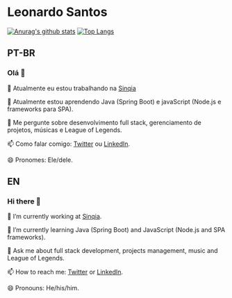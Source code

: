 # Leonardo Santos

[![Anurag's github stats](https://github-readme-stats.vercel.app/api?username=leonardossev&theme=dark)](https://github.com/anuraghazra/github-readme-stats)
[![Top Langs](https://github-readme-stats.vercel.app/api/top-langs/?username=leonardossev&theme=dark)](https://github.com/anuraghazra/github-readme-stats)

## PT-BR

### Olá 👋

🔭 Atualmente eu estou trabalhando na [Sinqia](https://www.sinqia.com.br/)

🌱 Atualmente estou aprendendo Java (Spring Boot) e javaScript (Node.js e frameworks para SPA).

💬 Me pergunte sobre desenvolvimento full stack, gerenciamento de projetos, músicas e League of Legends.

📫 Como falar comigo: [Twitter](https://www.twitter.com/@leonardossev) ou [LinkedIn](https://www.linkedin.com/in/leonardossev).

😄 Pronomes: Ele/dele.

## EN

### Hi there 👋

🔭 I’m currently working at [Sinqia](https://www.sinqia.com.br/).

🌱 I’m currently learning Java (Spring Boot) and JavaScript (Node.js and SPA frameworks).

💬 Ask me about full stack development, projects management, music and League of Legends.

📫 How to reach me: [Twitter](https://www.twitter.com/@leonardossev) or [LinkedIn](https://www.linkedin.com/in/leonardossev).

😄 Pronouns: He/his/him.
